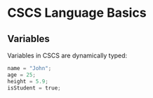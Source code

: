 # CSCS Language Basics

## Variables

Variables in CSCS are dynamically typed:

```python
name = "John";
age = 25;
height = 5.9;
isStudent = true;
```